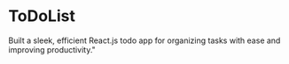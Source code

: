 # ToDoList
Built a sleek, efficient React.js todo app for organizing tasks with ease and improving productivity."
